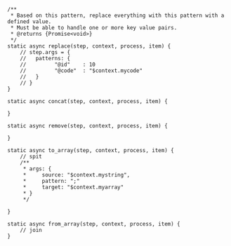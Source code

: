     /**
     * Based on this pattern, replace everything with this pattern with a defined value.
     * Must be able to handle one or more key value pairs.
     * @returns {Promise<void>}
     */
    static async replace(step, context, process, item) {
        // step.args = {
        //   patterns: {
        //         "@id"    : 10
        //         "@code"  : "$context.mycode"
        //   }
        // }
    }

    static async concat(step, context, process, item) {

    }

    static async remove(step, context, process, item) {

    }

    static async to_array(step, context, process, item) {
        // spit
        /**
         * args: {
         *     source: "$context.mystring",
         *     pattern: ";"
         *     target: "$context.myarray"
         * }
         */

    }

    static async from_array(step, context, process, item) {
        // join
    }
